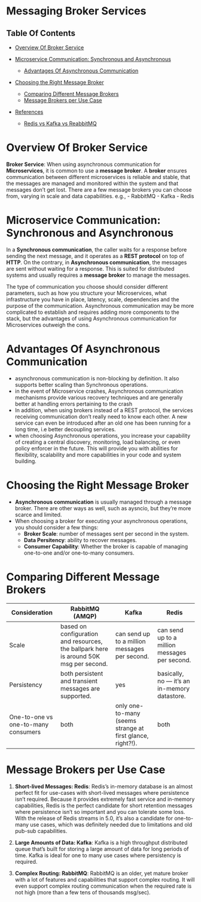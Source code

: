 # Messaging Broker Services

## Table Of Contents
- [Overview Of Broker Service](#Overview-Of-Broker-Service)

- [Microservice Communication: Synchronous and Asynchronous](#Microservice-Communication:-Synchronous-and-Asynchronous)
    - [Advantages Of Asynchronous Communication](#Advantages-Of-Asynchronous-Communication)

- [Choosing the Right Message Broker](#Choosing-the-Right-Message-Broker)
    - [Comparing Different Message Brokers](#Comparing-Different-Message-Brokers)
    - [Message Brokers per Use Case](#Message-Brokers-per-Use-Case)

- [References]()
    - [Redis vs Kafka vs ReabbitMQ](https://medium.com/@codeeverywhere/redis-vs-kafka-vs-rabbitmq-43eeec82bafb)

# Overview Of Broker Service
__Broker Service__: When using asynchronous communication for __Microservices__, it is common to use a __message broker__. A __broker__ ensures communication between different microservices is reliable and stable, that the messages are managed and monitored within the system and that messages don’t get lost. There are a few message brokers you can choose from, varying in scale and data capabilities. e.g., 
    - RabbitMQ
    - Kafka
    - Redis

# Microservice Communication: Synchronous and Asynchronous
In a __Synchronous communication__, the caller waits for a response before sending the next message, and it operates as a __REST protocol__ on top of __HTTP__. On the contrary, in __Asynchronous communication__, the messages are sent without waiting for a response. This is suited for distributed systems and usually requires a __message broker__ to manage the messages.

The type of communication you choose should consider different parameters, such as how you structure your Microservices, what infrastructure you have in place, latency, scale, dependencies and the purpose of the communication. Asynchronous communication may be more complicated to establish and requires adding more components to the stack, but the advantages of using Asynchronous communication for Microservices outweigh the cons.

# Advantages Of Asynchronous Communication
* asynchronous communication is non-blocking by definition. It also supports better scaling than Synchronous operations. 
* in the event of Microservice crashes, Asynchronous communication mechanisms provide various recovery techniques and are generally better at handling errors pertaining to the crash
* In addition, when using brokers instead of a REST protocol, the services receiving communication don’t really need to know each other. A new service can even be introduced after an old one has been running for a long time, i.e better decoupling services.
*  when choosing Asynchronous operations, you increase your capability of creating a central discovery, monitoring, load balancing, or even policy enforcer in the future. This will provide you with abilities for flexibility, scalability and more capabilities in your code and system building.

# Choosing the Right Message Broker
* __Asynchronous communication__ is usually managed through a message broker. There are other ways as well, such as aysncio, but they’re more scarce and limited.
* When choosing a broker for executing your asynchronous operations, you should consider a few things:
    - __Broker Scale__:  number of messages sent per second in the system.
    - __Data Persitency__: ability to recover messages.
    - __Consumer Capability__: Whether the broker is capable of managing one-to-one and/or one-to-many consumers.

# Comparing Different Message Brokers
Consideration | RabbitMQ (AMQP) | Kafka | Redis
|------------- | ----------------- | ---------------- | -------------- |
Scale | based on configuration and resources, the ballpark here is around 50K msg per second. | can send up to a million messages per second. | can send up to a million messages per second.
Persistency | both persistent and transient messages are supported. | yes | basically, no — it’s an in-memory datastore.
One-to-one vs one-to-many consumers | both | only one-to-many (seems strange at first glance, right?!). | both

# Message Brokers per Use Case
1. __Short-lived Messages: Redis__: Redis’s in-memory database is an almost perfect fit for use-cases with short-lived messages where persistence isn’t required. Because it provides extremely fast service and in-memory capabilities, Redis is the perfect candidate for short retention messages where persistence isn’t so important and you can tolerate some loss. With the release of Redis streams in 5.0, it’s also a candidate for one-to-many use cases, which was definitely needed due to limitations and old pub-sub capabilities.

2. __Large Amounts of Data: Kafka__: Kafka is a high throughput distributed queue that’s built for storing a large amount of data for long periods of time. Kafka is ideal for one to many use cases where persistency is required.

3. __Complex Routing: RabbitMQ__: RabbitMQ is an older, yet mature broker with a lot of features and capabilities that support complex routing. It will even support complex routing communication when the required rate is not high (more than a few tens of thousands msg/sec).